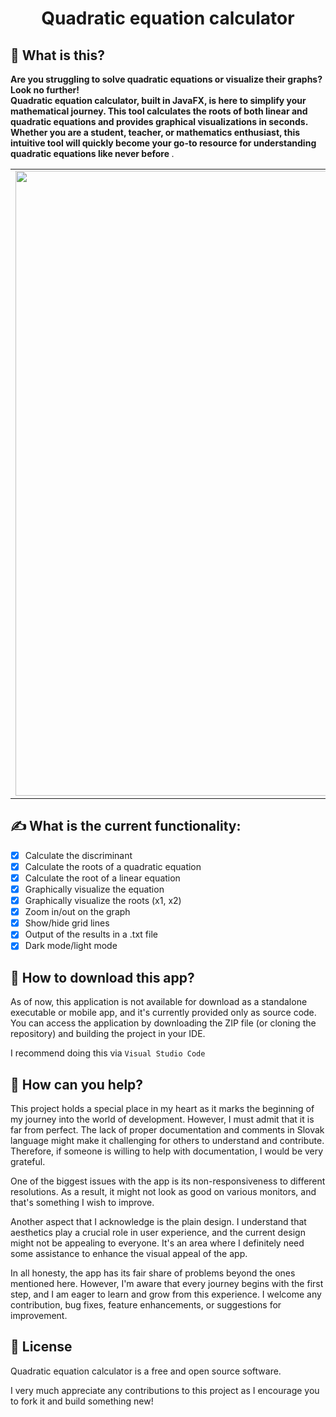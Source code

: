 <h1 align="center">Quadratic equation calculator</h1>

## 🤔 What is this?
<strong> Are you struggling to solve quadratic equations or visualize their graphs? Look no further! <br> Quadratic equation calculator, built in JavaFX, is here to simplify your mathematical journey. This tool calculates the roots of both linear and quadratic equations and provides graphical visualizations in seconds. Whether you are a student, teacher, or mathematics enthusiast, this intuitive tool will quickly become your go-to resource for understanding quadratic equations like never before </strong>.

<table>
  <tr>
    <td><img src="https://github.com/noeltakacs/quadratic-equation-calculator/blob/main/src/screenshots/screenshot1.png" width="1000"></td>
    <td><img src="https://github.com/noeltakacs/quadratic-equation-calculator/blob/main/src/screenshots/screenshot2.png" width="1000"></td>
  </tr>
</table>

## ✍️ What is the current functionality:
- [x] Calculate the discriminant
- [x] Calculate the roots of a quadratic equation
- [x] Calculate the root of a linear equation
- [x] Graphically visualize the equation
- [x] Graphically visualize the roots (x1, x2)
- [x] Zoom in/out on the graph
- [x] Show/hide grid lines
- [x] Output of the results in a .txt file
- [x] Dark mode/light mode

## 📲 How to download this app?
As of now, this application is not available for download as a standalone executable or mobile app, and it's currently provided only as source code.
You can access the application by downloading the ZIP file (or cloning the repository) and building the project in your IDE.

I recommend doing this via ``Visual Studio Code``

## 🫶 How can you help?
This project holds a special place in my heart as it marks the beginning of my journey into the world of development. However, I must admit that it is far from perfect. The lack of proper documentation and comments in Slovak language might make it challenging for others to understand and contribute. Therefore, if someone is willing to help with documentation, I would be very grateful.

One of the biggest issues with the app is its non-responsiveness to different resolutions. As a result, it might not look as good on various monitors, and that's something I wish to improve.

Another aspect that I acknowledge is the plain design. I understand that aesthetics play a crucial role in user experience, and the current design might not be appealing to everyone. It's an area where I definitely need some assistance to enhance the visual appeal of the app.

In all honesty, the app has its fair share of problems beyond the ones mentioned here. However, I'm aware that every journey begins with the first step, and I am eager to learn and grow from this experience. I welcome any contribution, bug fixes, feature enhancements, or suggestions for improvement.

## 📠 License

Quadratic equation calculator is a free and open source software. 

I very much appreciate any contributions to this project as I encourage you to fork it and build something new!
